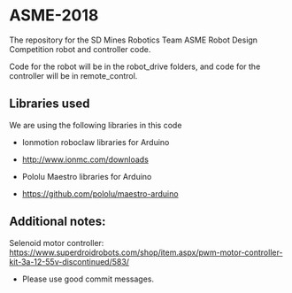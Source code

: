 # ASME-2018

The repository for the SD Mines Robotics Team ASME Robot Design Competition robot and controller code.

Code for the robot will be in the robot_drive folders, and code for the controller will be in remote_control.

## Libraries used

We are using the following libraries in this code

* Ionmotion roboclaw libraries for Arduino
* http://www.ionmc.com/downloads

* Pololu Maestro libraries for Arduino
* https://github.com/pololu/maestro-arduino

## Additional notes:

Selenoid motor controller:  
https://www.superdroidrobots.com/shop/item.aspx/pwm-motor-controller-kit-3a-12-55v-discontinued/583/

* Please use good commit messages.